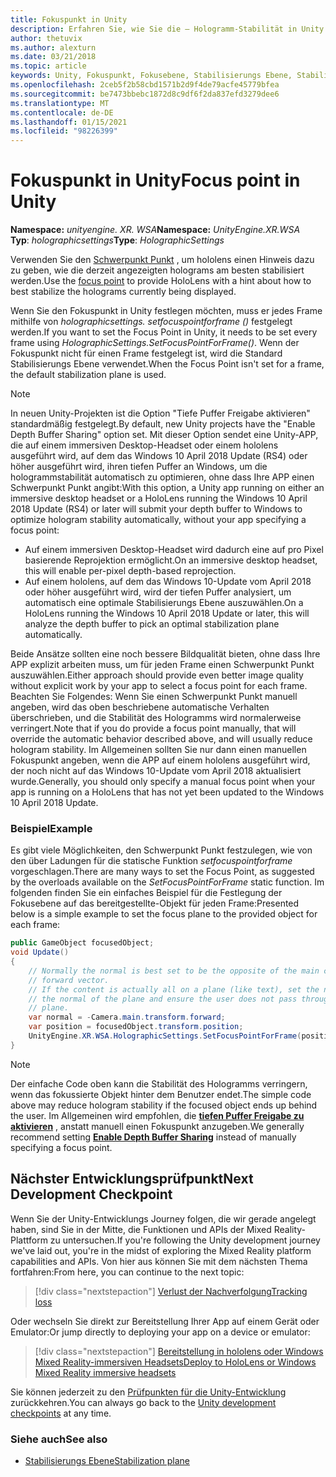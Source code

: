 ```yaml
---
title: Fokuspunkt in Unity
description: Erfahren Sie, wie Sie die – Hologramm-Stabilität in Unity manuell optimieren, indem Sie den Fokuspunkt für hololens und Windows Mixed Reality-immersive Headsets festlegen.
author: thetuvix
ms.author: alexturn
ms.date: 03/21/2018
ms.topic: article
keywords: Unity, Fokuspunkt, Fokusebene, Stabilisierungs Ebene, Stabilisierungs Punkt, neuprojektion, LSR, tiefen Puffer, Mixed Reality-Headset, Windows Mixed Reality-Headset, Virtual Reality-Headset
ms.openlocfilehash: 2ceb5f2b58cbd1571b2d9f4de79acfe45779bfea
ms.sourcegitcommit: be7473bbebc1872d8c9df6f2da837efd3279dee6
ms.translationtype: MT
ms.contentlocale: de-DE
ms.lasthandoff: 01/15/2021
ms.locfileid: "98226399"
---
```

# <a name="focus-point-in-unity"></a><span data-ttu-id="61a76-104">Fokuspunkt in Unity</span><span class="sxs-lookup"><span data-stu-id="61a76-104">Focus point in Unity</span></span>

<span data-ttu-id="61a76-105">**Namespace:** *unityengine. XR. WSA*</span><span class="sxs-lookup"><span data-stu-id="61a76-105">**Namespace:** *UnityEngine.XR.WSA*</span></span><br>
<span data-ttu-id="61a76-106">**Typ**: *holographicsettings*</span><span class="sxs-lookup"><span data-stu-id="61a76-106">**Type**: *HolographicSettings*</span></span>

<span data-ttu-id="61a76-107">Verwenden Sie den [Schwerpunkt Punkt](../platform-capabilities-and-apis/hologram-stability.md#reprojection) , um hololens einen Hinweis dazu zu geben, wie die derzeit angezeigten holograms am besten stabilisiert werden.</span><span class="sxs-lookup"><span data-stu-id="61a76-107">Use the [focus point](../platform-capabilities-and-apis/hologram-stability.md#reprojection) to provide HoloLens with a hint about how to best stabilize the holograms currently being displayed.</span></span>

<span data-ttu-id="61a76-108">Wenn Sie den Fokuspunkt in Unity festlegen möchten, muss er jedes Frame mithilfe von *holographicsettings. setfocuspointforframe ()* festgelegt werden.</span><span class="sxs-lookup"><span data-stu-id="61a76-108">If you want to set the Focus Point in Unity, it needs to be set every frame using *HolographicSettings.SetFocusPointForFrame()*.</span></span> <span data-ttu-id="61a76-109">Wenn der Fokuspunkt nicht für einen Frame festgelegt ist, wird die Standard Stabilisierungs Ebene verwendet.</span><span class="sxs-lookup"><span data-stu-id="61a76-109">When the Focus Point isn't set for a frame, the default stabilization plane is used.</span></span>

> [!NOTE]
> <span data-ttu-id="61a76-110">In neuen Unity-Projekten ist die Option "Tiefe Puffer Freigabe aktivieren" standardmäßig festgelegt.</span><span class="sxs-lookup"><span data-stu-id="61a76-110">By default, new Unity projects have the "Enable Depth Buffer Sharing" option set.</span></span>  <span data-ttu-id="61a76-111">Mit dieser Option sendet eine Unity-APP, die auf einem immersiven Desktop-Headset oder einem hololens ausgeführt wird, auf dem das Windows 10 April 2018 Update (RS4) oder höher ausgeführt wird, ihren tiefen Puffer an Windows, um die hologrammstabilität automatisch zu optimieren, ohne dass Ihre APP einen Schwerpunkt Punkt angibt:</span><span class="sxs-lookup"><span data-stu-id="61a76-111">With this option, a Unity app running on either an immersive desktop headset or a HoloLens running the Windows 10 April 2018 Update (RS4) or later will submit your depth buffer to Windows to optimize hologram stability automatically, without your app specifying a focus point:</span></span>
> * <span data-ttu-id="61a76-112">Auf einem immersiven Desktop-Headset wird dadurch eine auf pro Pixel basierende Reprojektion ermöglicht.</span><span class="sxs-lookup"><span data-stu-id="61a76-112">On an immersive desktop headset, this will enable per-pixel depth-based reprojection.</span></span>
> * <span data-ttu-id="61a76-113">Auf einem hololens, auf dem das Windows 10-Update vom April 2018 oder höher ausgeführt wird, wird der tiefen Puffer analysiert, um automatisch eine optimale Stabilisierungs Ebene auszuwählen.</span><span class="sxs-lookup"><span data-stu-id="61a76-113">On a HoloLens running the Windows 10 April 2018 Update or later, this will analyze the depth buffer to pick an optimal stabilization plane automatically.</span></span>
>
> <span data-ttu-id="61a76-114">Beide Ansätze sollten eine noch bessere Bildqualität bieten, ohne dass Ihre APP explizit arbeiten muss, um für jeden Frame einen Schwerpunkt Punkt auszuwählen.</span><span class="sxs-lookup"><span data-stu-id="61a76-114">Either approach should provide even better image quality without explicit work by your app to select a focus point for each frame.</span></span>  <span data-ttu-id="61a76-115">Beachten Sie Folgendes: Wenn Sie einen Schwerpunkt Punkt manuell angeben, wird das oben beschriebene automatische Verhalten überschrieben, und die Stabilität des Hologramms wird normalerweise verringert.</span><span class="sxs-lookup"><span data-stu-id="61a76-115">Note that if you do provide a focus point manually, that will override the automatic behavior described above, and will usually reduce hologram stability.</span></span>  <span data-ttu-id="61a76-116">Im Allgemeinen sollten Sie nur dann einen manuellen Fokuspunkt angeben, wenn die APP auf einem hololens ausgeführt wird, der noch nicht auf das Windows 10-Update vom April 2018 aktualisiert wurde.</span><span class="sxs-lookup"><span data-stu-id="61a76-116">Generally, you should only specify a manual focus point when your app is running on a HoloLens that has not yet been updated to the Windows 10 April 2018 Update.</span></span>

### <a name="example"></a><span data-ttu-id="61a76-117">Beispiel</span><span class="sxs-lookup"><span data-stu-id="61a76-117">Example</span></span>

<span data-ttu-id="61a76-118">Es gibt viele Möglichkeiten, den Schwerpunkt Punkt festzulegen, wie von den über Ladungen für die statische Funktion *setfocuspointforframe* vorgeschlagen.</span><span class="sxs-lookup"><span data-stu-id="61a76-118">There are many ways to set the Focus Point, as suggested by the overloads available on the *SetFocusPointForFrame* static function.</span></span> <span data-ttu-id="61a76-119">Im folgenden finden Sie ein einfaches Beispiel für die Festlegung der Fokusebene auf das bereitgestellte-Objekt für jeden Frame:</span><span class="sxs-lookup"><span data-stu-id="61a76-119">Presented below is a simple example to set the focus plane to the provided object for each frame:</span></span>

```cs
public GameObject focusedObject;
void Update()
{
    // Normally the normal is best set to be the opposite of the main camera's
    // forward vector.
    // If the content is actually all on a plane (like text), set the normal to
    // the normal of the plane and ensure the user does not pass through the
    // plane.
    var normal = -Camera.main.transform.forward;     
    var position = focusedObject.transform.position;
    UnityEngine.XR.WSA.HolographicSettings.SetFocusPointForFrame(position, normal);
}
```

> [!NOTE]
> <span data-ttu-id="61a76-120">Der einfache Code oben kann die Stabilität des Hologramms verringern, wenn das fokussierte Objekt hinter dem Benutzer endet.</span><span class="sxs-lookup"><span data-stu-id="61a76-120">The simple code above may reduce hologram stability if the focused object ends up behind the user.</span></span> <span data-ttu-id="61a76-121">Im Allgemeinen wird empfohlen, die **[tiefen Puffer Freigabe zu aktivieren](camera-in-unity.md#sharing-your-depth-buffers-with-windows)** , anstatt manuell einen Fokuspunkt anzugeben.</span><span class="sxs-lookup"><span data-stu-id="61a76-121">We generally recommend setting **[Enable Depth Buffer Sharing](camera-in-unity.md#sharing-your-depth-buffers-with-windows)** instead of manually specifying a focus point.</span></span>

## <a name="next-development-checkpoint"></a><span data-ttu-id="61a76-122">Nächster Entwicklungsprüfpunkt</span><span class="sxs-lookup"><span data-stu-id="61a76-122">Next Development Checkpoint</span></span>

<span data-ttu-id="61a76-123">Wenn Sie der Unity-Entwicklungs Journey folgen, die wir gerade angelegt haben, sind Sie in der Mitte, die Funktionen und APIs der Mixed Reality-Plattform zu untersuchen.</span><span class="sxs-lookup"><span data-stu-id="61a76-123">If you're following the Unity development journey we've laid out, you're in the midst of exploring the Mixed Reality platform capabilities and APIs.</span></span> <span data-ttu-id="61a76-124">Von hier aus können Sie mit dem nächsten Thema fortfahren:</span><span class="sxs-lookup"><span data-stu-id="61a76-124">From here, you can continue to the next topic:</span></span>

> [!div class="nextstepaction"]
> [<span data-ttu-id="61a76-125">Verlust der Nachverfolgung</span><span class="sxs-lookup"><span data-stu-id="61a76-125">Tracking loss</span></span>](tracking-loss-in-unity.md)

<span data-ttu-id="61a76-126">Oder wechseln Sie direkt zur Bereitstellung Ihrer App auf einem Gerät oder Emulator:</span><span class="sxs-lookup"><span data-stu-id="61a76-126">Or jump directly to deploying your app on a device or emulator:</span></span>

> [!div class="nextstepaction"]
> [<span data-ttu-id="61a76-127">Bereitstellung in hololens oder Windows Mixed Reality-immersiven Headsets</span><span class="sxs-lookup"><span data-stu-id="61a76-127">Deploy to HoloLens or Windows Mixed Reality immersive headsets</span></span>](../platform-capabilities-and-apis/using-visual-studio.md)

<span data-ttu-id="61a76-128">Sie können jederzeit zu den [Prüfpunkten für die Unity-Entwicklung](unity-development-overview.md#3-advanced-features) zurückkehren.</span><span class="sxs-lookup"><span data-stu-id="61a76-128">You can always go back to the [Unity development checkpoints](unity-development-overview.md#3-advanced-features) at any time.</span></span>

### <a name="see-also"></a><span data-ttu-id="61a76-129">Siehe auch</span><span class="sxs-lookup"><span data-stu-id="61a76-129">See also</span></span>

* [<span data-ttu-id="61a76-130">Stabilisierungs Ebene</span><span class="sxs-lookup"><span data-stu-id="61a76-130">Stabilization plane</span></span>](../platform-capabilities-and-apis/hologram-stability.md#reprojection)
